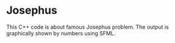# Josephus
This C++ code is about famous Josephus problem. The output is graphically shown by numbers using SFML.
